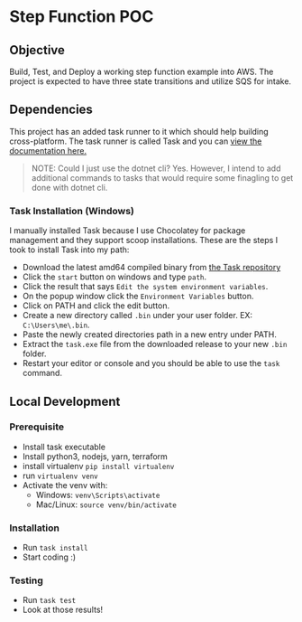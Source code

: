 ﻿# Step Function POC

## Objective

Build, Test, and Deploy a working step function example into AWS. The project is expected to have three state transitions and utilize SQS for intake. 

## Dependencies

This project has an added task runner to it which should help building cross-platform. The task runner is called Task and you can [view the documentation here.](https://taskfile.dev/#/)

> NOTE: Could I just use the dotnet cli? Yes. However, I intend to add additional commands to tasks that would require some finagling to get done with dotnet cli.  

### Task Installation (Windows)

I manually installed Task because I use Chocolatey for package management and they support scoop installations. These are the steps I took to install Task into my path:

- Download the latest amd64 compiled binary from [the Task repository](https://github.com/go-task/task/releases)
- Click the `start` button on windows and type `path`.
- Click the result that says `Edit the system environment variables`.
- On the popup window click the `Environment Variables` button.
- Click on PATH and click the edit button. 
- Create a new directory called `.bin` under your user folder. EX: `C:\Users\me\.bin`.
- Paste the newly created directories path in a new entry under PATH.
- Extract the `task.exe` file from the downloaded release to your new `.bin` folder.
- Restart your editor or console and you should be able to use the `task` command.
 
## Local Development

### Prerequisite 
 
 - Install task executable
 - Install python3, nodejs, yarn, terraform
 - install virtualenv `pip install virtualenv`
 - run `virtualenv venv`
 - Activate the venv with:
    - Windows: `venv\Scripts\activate`
    - Mac/Linux: `source venv/bin/activate` 

### Installation
 
 - Run `task install`
 - Start coding :) 
 
### Testing 
 
 - Run `task test`  
 - Look at those results!
 
